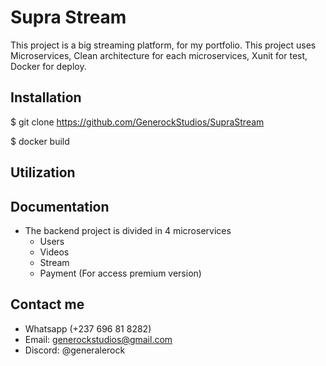 # Supra Stream

This project is a big streaming platform, for my portfolio. This project uses Microservices, Clean architecture for each microservices, Xunit for test, Docker for deploy.

## Installation

$ git clone https://github.com/GenerockStudios/SupraStream

$ docker build

## Utilization

## Documentation
- The backend project is divided in 4 microservices
    - Users
    - Videos
    - Stream
    - Payment (For access premium version)

## Contact me

- Whatsapp (+237 696 81 8282)
- Email: generockstudios@gmail.com
- Discord: @generalerock